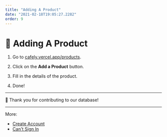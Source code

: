 ```yaml
---
title: "Adding A Product"
date: "2021-02-18T19:05:27.2282"
order: 9
---
```


# 🥃 Adding A Product

1. Go to [cafely.vercel.app/products](https://cafely.vercel.app/products).

2. Click on the **Add a Product** button.

3. Fill in the details of the product.

4. Done!

---

🙌 Thank you for contributing to our database!

---

More:

- [Create Account](/manual/CreatingAccount)
- [Can't Sign In](/manual/CantSignIn)
